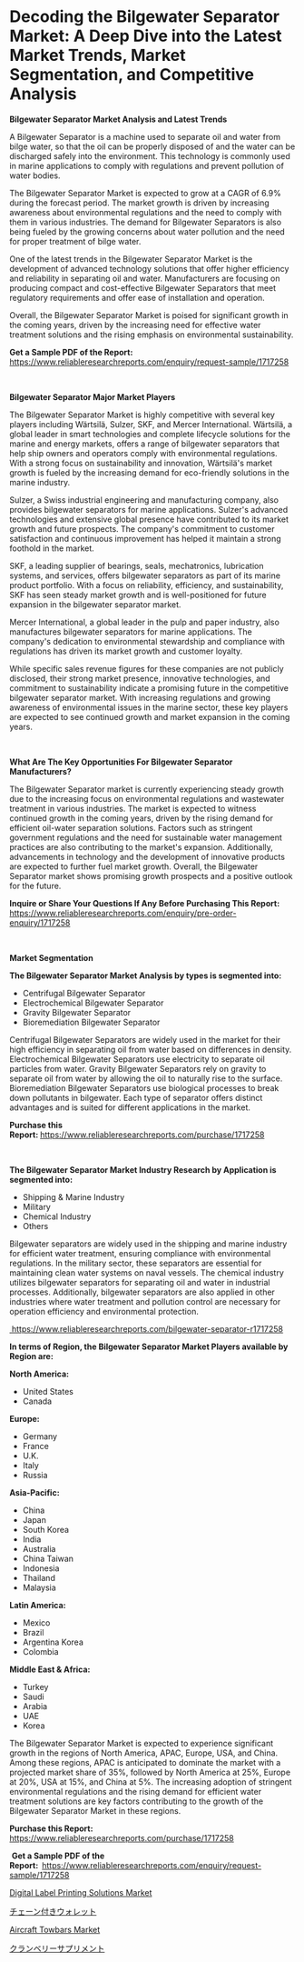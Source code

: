 <p><h1>Decoding the Bilgewater Separator Market: A Deep Dive into the Latest Market Trends, Market Segmentation, and Competitive Analysis</h1></p><p><strong>Bilgewater Separator Market Analysis and Latest Trends</strong></p>
<p><p>A Bilgewater Separator is a machine used to separate oil and water from bilge water, so that the oil can be properly disposed of and the water can be discharged safely into the environment. This technology is commonly used in marine applications to comply with regulations and prevent pollution of water bodies.</p><p>The Bilgewater Separator Market is expected to grow at a CAGR of 6.9% during the forecast period. The market growth is driven by increasing awareness about environmental regulations and the need to comply with them in various industries. The demand for Bilgewater Separators is also being fueled by the growing concerns about water pollution and the need for proper treatment of bilge water.</p><p>One of the latest trends in the Bilgewater Separator Market is the development of advanced technology solutions that offer higher efficiency and reliability in separating oil and water. Manufacturers are focusing on producing compact and cost-effective Bilgewater Separators that meet regulatory requirements and offer ease of installation and operation.</p><p>Overall, the Bilgewater Separator Market is poised for significant growth in the coming years, driven by the increasing need for effective water treatment solutions and the rising emphasis on environmental sustainability.</p></p>
<p><strong>Get a Sample PDF of the Report:&nbsp;</strong> <a href="https://www.reliableresearchreports.com/enquiry/request-sample/1717258">https://www.reliableresearchreports.com/enquiry/request-sample/1717258</a></p>
<p>&nbsp;</p>
<p><strong>Bilgewater Separator Major Market Players</strong></p>
<p><p>The Bilgewater Separator Market is highly competitive with several key players including Wärtsilä, Sulzer, SKF, and Mercer International. Wärtsilä, a global leader in smart technologies and complete lifecycle solutions for the marine and energy markets, offers a range of bilgewater separators that help ship owners and operators comply with environmental regulations. With a strong focus on sustainability and innovation, Wärtsilä's market growth is fueled by the increasing demand for eco-friendly solutions in the marine industry.</p><p>Sulzer, a Swiss industrial engineering and manufacturing company, also provides bilgewater separators for marine applications. Sulzer's advanced technologies and extensive global presence have contributed to its market growth and future prospects. The company's commitment to customer satisfaction and continuous improvement has helped it maintain a strong foothold in the market.</p><p>SKF, a leading supplier of bearings, seals, mechatronics, lubrication systems, and services, offers bilgewater separators as part of its marine product portfolio. With a focus on reliability, efficiency, and sustainability, SKF has seen steady market growth and is well-positioned for future expansion in the bilgewater separator market.</p><p>Mercer International, a global leader in the pulp and paper industry, also manufactures bilgewater separators for marine applications. The company's dedication to environmental stewardship and compliance with regulations has driven its market growth and customer loyalty.</p><p>While specific sales revenue figures for these companies are not publicly disclosed, their strong market presence, innovative technologies, and commitment to sustainability indicate a promising future in the competitive bilgewater separator market. With increasing regulations and growing awareness of environmental issues in the marine sector, these key players are expected to see continued growth and market expansion in the coming years.</p></p>
<p>&nbsp;</p>
<p><strong>What Are The Key Opportunities For Bilgewater Separator Manufacturers?</strong></p>
<p><p>The Bilgewater Separator market is currently experiencing steady growth due to the increasing focus on environmental regulations and wastewater treatment in various industries. The market is expected to witness continued growth in the coming years, driven by the rising demand for efficient oil-water separation solutions. Factors such as stringent government regulations and the need for sustainable water management practices are also contributing to the market's expansion. Additionally, advancements in technology and the development of innovative products are expected to further fuel market growth. Overall, the Bilgewater Separator market shows promising growth prospects and a positive outlook for the future.</p></p>
<p><strong>Inquire or Share Your Questions If Any Before Purchasing This Report:</strong> <a href="https://www.reliableresearchreports.com/enquiry/pre-order-enquiry/1717258">https://www.reliableresearchreports.com/enquiry/pre-order-enquiry/1717258</a></p>
<p>&nbsp;</p>
<p><strong>Market Segmentation</strong></p>
<p><strong>The Bilgewater Separator Market Analysis by types is segmented into:</strong></p>
<p><ul><li>Centrifugal Bilgewater Separator</li><li>Electrochemical Bilgewater Separator</li><li>Gravity Bilgewater Separator</li><li>Bioremediation Bilgewater Separator</li></ul></p>
<p><p>Centrifugal Bilgewater Separators are widely used in the market for their high efficiency in separating oil from water based on differences in density. Electrochemical Bilgewater Separators use electricity to separate oil particles from water. Gravity Bilgewater Separators rely on gravity to separate oil from water by allowing the oil to naturally rise to the surface. Bioremediation Bilgewater Separators use biological processes to break down pollutants in bilgewater. Each type of separator offers distinct advantages and is suited for different applications in the market.</p></p>
<p><strong>Purchase this Report:&nbsp;</strong><a href="https://www.reliableresearchreports.com/purchase/1717258">https://www.reliableresearchreports.com/purchase/1717258</a></p>
<p>&nbsp;</p>
<p><strong>The Bilgewater Separator Market Industry Research by Application is segmented into:</strong></p>
<p><ul><li>Shipping & Marine Industry</li><li>Military</li><li>Chemical Industry</li><li>Others</li></ul></p>
<p><p>Bilgewater separators are widely used in the shipping and marine industry for efficient water treatment, ensuring compliance with environmental regulations. In the military sector, these separators are essential for maintaining clean water systems on naval vessels. The chemical industry utilizes bilgewater separators for separating oil and water in industrial processes. Additionally, bilgewater separators are also applied in other industries where water treatment and pollution control are necessary for operation efficiency and environmental protection.</p></p>
<p><a href="https://www.reliableresearchreports.com/bilgewater-separator-r1717258">&nbsp;https://www.reliableresearchreports.com/bilgewater-separator-r1717258</a></p>
<p><strong>In terms of Region, the Bilgewater Separator Market Players available by Region are:</strong></p>
<p>
    <p> <strong> North America: </strong>
        <ul>
            <li>United States</li>
            <li>Canada</li>
        </ul>
        </p> 
    <p> <strong> Europe: </strong>
        <ul>
            <li>Germany</li>
            <li>France</li>
            <li>U.K.</li>
            <li>Italy</li>
            <li>Russia</li>
        </ul>
        </p> 
    <p> <strong> Asia-Pacific: </strong>
        <ul>
            <li>China</li>
            <li>Japan</li>
            <li>South Korea</li>
            <li>India</li>
            <li>Australia</li>
            <li>China Taiwan</li>
            <li>Indonesia</li>
            <li>Thailand</li>
            <li>Malaysia</li>
        </ul>
        </p> 
    <p> <strong> Latin America: </strong>
        <ul>
            <li>Mexico</li>
            <li>Brazil</li>
            <li>Argentina Korea</li>
            <li>Colombia</li>
        </ul>
        </p> 
    <p> <strong> Middle East & Africa: </strong>
        <ul>
            <li>Turkey</li>
            <li>Saudi</li>
            <li>Arabia</li>
            <li>UAE</li>
            <li>Korea</li>
        </ul>
    </p>
    </p>
<p><p>The Bilgewater Separator Market is expected to experience significant growth in the regions of North America, APAC, Europe, USA, and China. Among these regions, APAC is anticipated to dominate the market with a projected market share of 35%, followed by North America at 25%, Europe at 20%, USA at 15%, and China at 5%. The increasing adoption of stringent environmental regulations and the rising demand for efficient water treatment solutions are key factors contributing to the growth of the Bilgewater Separator Market in these regions.</p></p>
<p><strong>Purchase this Report: </strong><a href="https://www.reliableresearchreports.com/purchase/1717258">https://www.reliableresearchreports.com/purchase/1717258</a></p>
<p>&nbsp;<strong>Get a Sample PDF of the Report:&nbsp;&nbsp;</strong><a href="https://www.reliableresearchreports.com/enquiry/request-sample/1717258">https://www.reliableresearchreports.com/enquiry/request-sample/1717258</a></p>
<p><strong></strong></p>
<p><p><a href="https://github.com/brentleyjimmiealvaradoz4l1rea/Market-Research-Report-List-2/blob/main/digital-label-printing-solutions-market.md">Digital Label Printing Solutions Market</a></p><p><a href="https://github.com/laurenreichert/Market-Research-Report-List-1/blob/main/455119833825.md">チェーン付きウォレット</a></p><p><a href="https://github.com/Angelnienowdseej3e45z3p8c/Market-Research-Report-List-2/blob/main/aircraft-towbars-market.md">Aircraft Towbars Market</a></p><p><a href="https://github.com/RodHoppe07/Market-Research-Report-List-1/blob/main/509444933826.md">クランベリーサプリメント</a></p></p>